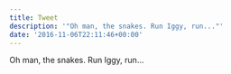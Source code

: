 ```yaml
---
title: Tweet
description: '"Oh man, the snakes. Run Iggy, run..."'
date: '2016-11-06T22:11:46+00:00'
---
```

Oh man, the snakes. Run Iggy, run...
